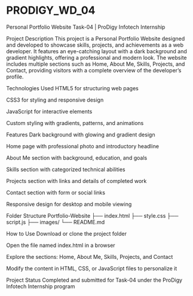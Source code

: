 # PRODIGY_WD_04
Personal Portfolio Website
Task-04 | ProDigy Infotech Internship

Project Description
This project is a Personal Portfolio Website designed and developed to showcase skills, projects, and achievements as a web developer. It features an eye-catching layout with a dark background and gradient highlights, offering a professional and modern look. The website includes multiple sections such as Home, About Me, Skills, Projects, and Contact, providing visitors with a complete overview of the developer’s profile.

Technologies Used
HTML5 for structuring web pages

CSS3 for styling and responsive design

JavaScript for interactive elements

Custom styling with gradients, patterns, and animations

Features
Dark background with glowing and gradient design

Home page with professional photo and introductory headline

About Me section with background, education, and goals

Skills section with categorized technical abilities

Projects section with links and details of completed work

Contact section with form or social links

Responsive design for desktop and mobile viewing

Folder Structure
Portfolio-Website
├── index.html
├── style.css
├── script.js
├── images/
└── README.md

How to Use
Download or clone the project folder

Open the file named index.html in a browser

Explore the sections: Home, About Me, Skills, Projects, and Contact

Modify the content in HTML, CSS, or JavaScript files to personalize it

Project Status
Completed and submitted for Task-04 under the ProDigy Infotech Internship program

